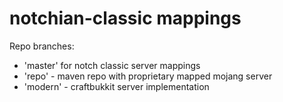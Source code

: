 # notchian-classic mappings
Repo branches:
- 'master' for notch classic server mappings
- 'repo' - maven repo with proprietary mapped mojang server
- 'modern' - craftbukkit server implementation
